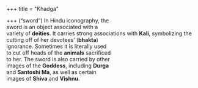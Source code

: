 +++
title = "Khadga"

+++
(“sword”) In Hindu iconography, the  
sword is an object associated with a  
variety of **deities**. It carries strong associations with **Kali**, symbolizing the cutting off of her devotees’ (**bhakta**)  
ignorance. Sometimes it is literally used  
to cut off heads of the **animals** sacrificed  
to her. The sword is also carried by other  
images of the **Goddess**, including **Durga**  
and **Santoshi Ma**, as well as certain  
images of **Shiva** and **Vishnu**.
